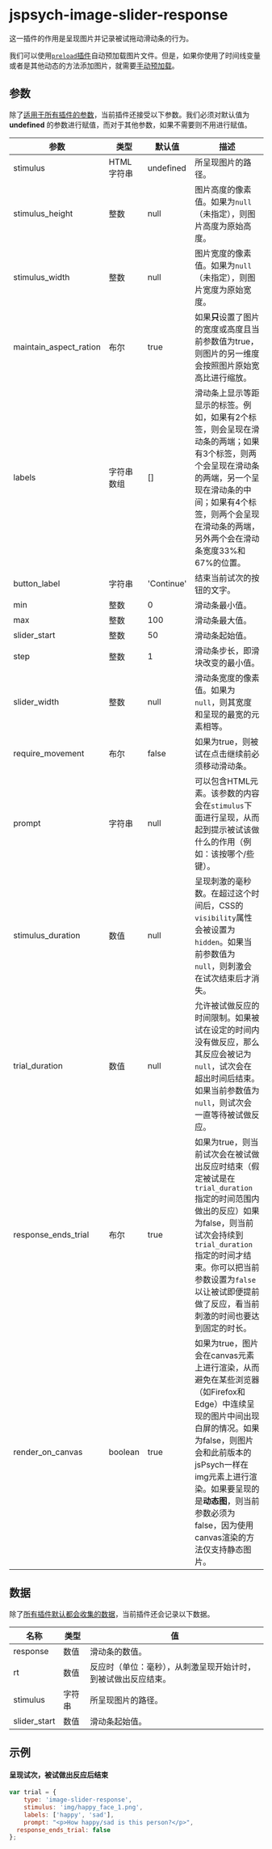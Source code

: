 # jspsych-image-slider-response

这一插件的作用是呈现图片并记录被试拖动滑动条的行为。

我们可以使用[`preload`插件](jspsych-preload.md)自动预加载图片文件。但是，如果你使用了时间线变量或者是其他动态的方法添加图片，就需要[手动预加载](/overview/media-preloading.html#_3)。

## 参数

除了[适用于所有插件的参数](/overview/plugins.html#parameters-available-in-all-plugins)，当前插件还接受以下参数。我们必须对默认值为 **undefined** 的参数进行赋值，而对于其他参数，如果不需要则不用进行赋值。

参数 | 类型 | 默认值 | 描述 
----------|------|---------------|------------
stimulus | HTML字符串 | undefined | 所呈现图片的路径。 
stimulus_height | 整数 | null | 图片高度的像素值。如果为`null`（未指定），则图片高度为原始高度。 
stimulus_width | 整数 | null | 图片宽度的像素值。如果为`null`（未指定），则图片宽度为原始宽度。 
maintain_aspect_ration | 布尔 | true | 如果**只**设置了图片的宽度或高度且当前参数值为true，则图片的另一维度会按照图片原始宽高比进行缩放。 
labels | 字符串数组 | [] | 滑动条上显示等距显示的标签。例如，如果有2个标签，则会呈现在滑动条的两端；如果有3个标签，则两个会呈现在滑动条的两端，另一个呈现在滑动条的中间；如果有4个标签，则两个会呈现在滑动条的两端，另外两个会在滑动条宽度33%和67%的位置。 
button_label | 字符串 | 'Continue' | 结束当前试次的按钮的文字。 
min | 整数 | 0 | 滑动条最小值。 
max | 整数 | 100 | 滑动条最大值。 
slider_start | 整数 | 50 | 滑动条起始值。 
step | 整数 | 1 | 滑动条步长，即滑块改变的最小值。 
slider_width | 整数 | null | 滑动条宽度的像素值。如果为`null`，则其宽度和呈现的最宽的元素相等。 
require_movement | 布尔 | false | 如果为true，则被试在点击继续前必须移动滑动条。 
prompt | 字符串 | null | 可以包含HTML元素。该参数的内容会在`stimulus`下面进行呈现，从而起到提示被试该做什么的作用（例如：该按哪个/些键）。 
stimulus_duration | 数值 | null | 呈现刺激的毫秒数。在超过这个时间后，CSS的`visibility`属性会被设置为`hidden`。如果当前参数值为`null`，则刺激会在试次结束后才消失。 
trial_duration | 数值 | null | 允许被试做反应的时间限制。如果被试在设定的时间内没有做反应，那么其反应会被记为`null`，试次会在超出时间后结束。如果当前参数值为`null`，则试次会一直等待被试做反应。 
response_ends_trial | 布尔 | true | 如果为true，则当前试次会在被试做出反应时结束（假定被试是在`trial_duration`指定的时间范围内做出的反应）如果为false，则当前试次会持续到`trial_duration`指定的时间才结束。你可以把当前参数设置为`false`以让被试即便提前做了反应，看当前刺激的时间也要达到固定的时长。  
render_on_canvas | boolean | true | 如果为true，图片会在canvas元素上进行渲染，从而避免在某些浏览器（如Firefox和Edge）中连续呈现的图片中间出现白屏的情况。如果为false，则图片会和此前版本的jsPsych一样在img元素上进行渲染。如果要呈现的是**动态图**，则当前参数必须为false，因为使用canvas渲染的方法仅支持静态图片。

## 数据

除了[所有插件默认都会收集的数据](/overview/plugins.html#data-collected-by-all-plugins)，当前插件还会记录以下数据。

| 名称         | 类型   | 值                                                           |
| ------------ | ------ | ------------------------------------------------------------ |
| response     | 数值   | 滑动条的数值。                                               |
| rt           | 数值   | 反应时（单位：毫秒），从刺激呈现开始计时，到被试做出反应结束。 |
| stimulus     | 字符串 | 所呈现图片的路径。                                           |
| slider_start | 数值   | 滑动条起始值。                                               |
## 示例

#### 呈现试次，被试做出反应后结束

```javascript
var trial = {
	type: 'image-slider-response',
	stimulus: 'img/happy_face_1.png',
	labels: ['happy', 'sad'],
	prompt: "<p>How happy/sad is this person?</p>",
  response_ends_trial: false
};
```
